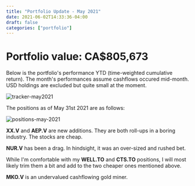 ```yaml
---
title: "Portfolio Update - May 2021"
date: 2021-06-02T14:33:36-04:00
draft: false
categories: ["portfolio"]
---
```


# Portfolio value: CA$805,673

Below is the portfolio's performance YTD (time-weighted cumulative return). The month's performances assume cashflows occured mid-month. USD holdings are excluded but quite small at the moment.

![tracker-may2021](/images/tracker-may2021.png)

The positions as of May 31st 2021 are as follows:

![positions-may-2021](/images/positions-may-2021.png)

**XX.V** and **AEP.V** are new additions. They are both roll-ups in a boring industry. The stocks are cheap.

**NUR.V** has been a drag. In hindsight, it was an over-sized and rushed bet. 

While I'm comfortable with my **WELL.TO** and **CTS.TO** positions, I will most likely trim them a bit and add to the two cheaper ones mentioned above.

**MKO.V** is an undervalued cashflowing gold miner.




